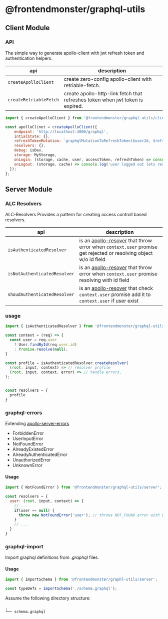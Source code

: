# @frontendmonster/graphql-utils

## Client Module

### API

The simple way to generate apollo-client with jwt refresh token and authentication helpers.

| api                    | description |
| ---                    | ---         |
|`createApolloClient`    | create zero-config apollo-client with retriable-fetch.|
|`createRetriableFetch`  | create apollo-http-link fetch that refreshes token when jwt token is expired. |

```javascript
import { createApolloClient } from '@frontendmonster/graphql-utils/client';

const apolloClinet = createApolloClient({
    endpoint: 'http://localhost:3000/graphql',
    intialState: {},
    refreshTokenMutation: `graphqlMutationToRefreshToken($userId, $refreshToken) { token, refreshToken } `,
    resolvers: {},
    debug: isDev,
    storage: MyStorage,
    onLogin: (storage, cache, user, accessToken, refreshToken) => console.log(`${user} logged in let's save that on storage and update apollo-cache.`),
    onLogout: (storage, cache) => console.log('user logged out lets reset the apollo-cache and storage'),
  });
};
```

## Server Module

### ALC Resolvers

ALC-Resolvers Provides a pattern for creating access controll based resolvers.

| api                         | description |
| ---                         | ---         |
|`isAuthenticatedResolver`    | is an [apollo-resover](https://github.com/thebigredgeek/apollo-resolvers) that throw error when `context.user` promise get rejected or resolving object w/o id field |
|`isNotAuthenticatedResolver` | is an [apollo-resover](https://github.com/thebigredgeek/apollo-resolvers) that throw error when `context.user` promise resolving with id field |
|`shoudAuthenticatedResolver` | is an [apollo-resover](https://github.com/thebigredgeek/apollo-resolvers) that check `context.user` promise add it to `context.user` if user exist |

### usage

```javascript
import { isAuthenticatedResolver } from '@frontendmonster/graphql-utils/server';

const context = (req) => {
  const user = req.user
    ? User.findById(req.user.id)
    : Promise.resolve(null);
}

const profile = isAuthenticatedResolver.createResolver(
  (root, input, context) => // resolver profile
  (root, input, context, error) => // handle errors,
);


const resolvers = {
  profile
}
```

### graphql-errors

Extending [apollo-server-errors](https://github.com/apollographql/apollo-server/tree/master/packages/apollo-server-errors)

* ForbiddenError
* UserInputError
* NotFoundError
* AlreadyExistedError
* AlreadyAuthenticatedError
* UnauthorizedError
* UnknownError

#### Usage

```javascript
import { NotFoundError } from '@frontendmonster/graphql-utils/server';

const resolvers = {
  user: (root, input, context) => {
    // ...
    if(user == null) {
      throw new NotFoundError('user'); // throws NOT_FOUND error with UserNotFound message
    }
    // ...
  }
}
```

### graphql-import

Import graphql definitions from _.graphql_ files.

#### Usage

```javascript
import { importSchema } from '@frontendmonster/graphl-utils/server';

const typeDefs = importSchema('./schema.graphql');
```

Assume the following directory structure:

```
.
└── schema.graphql
```
